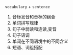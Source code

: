 `vocabulary` + `sentence`

1. 音标发音和音标的组合
2. 单词拼写规律
3. 句子中弱读和连读,变音
4. 句子语调
5. 单词在不同语境中的不同含义
6. 短语、词组搭配

